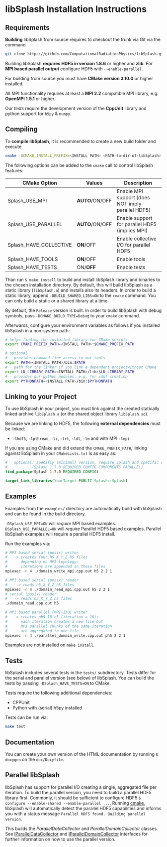libSplash Installation Instructions
===================================

Requirements
------------

**Building** libSplash from source requires to checkout the trunk via Git via the command
```bash
git clone https://github.com/ComputationalRadiationPhysics/libSplash.git
```

Building libSplash **requires HDF5 in version 1.8.6** or higher and **zlib**.
For **MPI based parallel output** configure HDF5 with `--enable-parallel`.

For building from source you must have **CMake version 3.10.0** or higher installed.

All MPI functionality requires at least a **MPI 2.2** compatible MPI library, e.g. **OpenMPI 1.5.1** or higher.

Our *tests* require the development version of the **CppUnit** library and python support for `h5py` & `numpy`.


Compiling
---------

To **compile libSplash**, it is recommended to create a new build folder and execute
```bash
cmake -DCMAKE_INSTALL_PREFIX=<INSTALL PATH> <PATH-to-dir-of-libSplash>
```

The following options can be added to the `cmake` call to control libSplash features:

| CMake Option           | Values           | Description                                       |
|------------------------|------------------|---------------------------------------------------|
| Splash_USE_MPI         | **AUTO**/ON/OFF  | Enable MPI support (does NOT imply parallel HDF5) |
| Splash_USE_PARALLEL    | **AUTO**/ON/OFF  | Enable support for parallel HDF5 (implies MPI)    |
| Splash_HAVE_COLLECTIVE | **ON**/OFF       | Enable collective I/O for parallel HDF5           |
| Splash_HAVE_TOOLS      | **ON**/OFF       | Enable tools                                      |
| Splash_HAVE_TESTS      | ON/**OFF**       | Enable tests                                      |

Than run `$ make install` to build and install libSplash library and binaries to the chosen installation directory.
By default, this will build libSplash as a static library (`libSplash.a`) and installs also its headers.
In order to build a static library, append `-DBUILD_SHARED_LIBS=ON` to the `cmake` command.
You can only build a static or a shared library at a time.

By default, the `Release` version is built.
In order to build libSplash with debug symbols, pass `-DCMAKE_BUILD_TYPE=Debug` to your `cmake` command.

Afterwards, configure your environment variables as follows if you installed libSplash in a non-system path:
```bash
# helps finding the installed library for CMake scripts
export CMAKE_PREFIX_PATH=<INSTALL PATH>:$CMAKE_PREFIX_PATH

# optional
#   provides command line access to our tools
export PATH=<INSTALL PATH>/bin:$PATH
#   path for the linker if you link a dependent projectwithout CMake
export LD_LIBRARY_PATH=<INSTALL PATH>/lib:$LD_LIBRARY_PATH
#   provides our python modules, e.g. for xdmf creation
export PYTHONPATH=<INSTALL PATH>/bin:$PYTHONPATH
```


Linking to your Project
-----------------------

To use libSplash in your project, you must link against the created statically linked archive `libSplash.a` (or the shared object library `libSplash.so`).

Because we are linking to HDF5, the following **external dependencies** must be linked:
- `-lhdf5`, `-lpthread`, `-lz`, `-lrt`, `-ldl`, `-lm` and with MPI `-lmpi`

If you are using CMake and did extend the `CMAKE_PREFIX_PATH`, linking against libSplash in your `CMakeLists.txt` is as easy as:
```cmake
#   optional: specifiy (minimal) version, require Splash and specific components, e.g.
#           (Splash 1.7.0 REQUIRED CONFIG COMPONENTS PARALLEL)
find_package(Splash 1.7.0 REQUIRED CONFIG)

target_link_libraries(YourTarget PUBLIC Splash::Splash)
```

Examples
--------

Examples from the `examples/` directory are automatically build with libSplash and can be found in the build directory.

`-DSplash_USE_MPI=ON` will *require* MPI based examples.
`-DSplash_USE_PARALLEL=ON` will *require* Parallel HDF5 based examples.
Parallel libSplash examples will require a parallel HDF5 install.


Run the examples via:

```bash
# MPI based serial (posix) writer
#   -> creates four h5_X_Y_Z.h5 files
#      depending on MPI topology;
#      iterations are appended in these files
mpiexec -n 4 ./domain_write_mpi.cpp.out h5 2 2 1

# MPI based serial (posix) reader
#    -> reads h5_X_Y_Z.h5 files
mpiexec -n 4 ./domain_read_mpi.cpp.out h5 2 2 1
# serial (posix) reader
#   -> reads h5_X_Y_Z.h5 files
./domain_read.cpp.out h5

# MPI based parallel (MPI-I/O) writer
#   -> creates ph5_10.h5 (iteration = 10);
#      each iteration creates a new file but
#      MPI parallel chunks of the same iteration
#      are aggregated to one file
mpiexec -n 4 ./parallel_domain_write.cpp.out ph5 2 2 1
```

Examples are not installed on `make install`.


Tests
-----

libSplash includes several tests in the `tests/` subdirectory.
Tests differ for the serial and parallel version (see below) of libSplash.
You can build the tests by passing `-DSplash_HAVE_TESTS=ON` to CMake.

Tests require the following additional dependencies:

* CPPUnit
* Python with (serial) h5py installed

Tests can be run via:

```bash
make test
```


Documentation
-------------

You can create your own version of the HTML documentation by running
`$ doxygen` on the `doc/Doxyfile`.


Parallel libSplash
------------------

libSplash has support for parallel I/O creating a single, aggregated file per iteration.
To build the parallel version, you need to build a parallel HDF5 library first.
Commonly, it should be sufficient to configure HDF5 `$ configure --enable-shared --enable-parallel ...`.
Running [cmake](#Compiling), libSplash will automatically detect the parallel HDF5
capabilities and informs you with a status message
`Parallel HDF5 found. Building parallel version`.

This builds the *ParallelDataCollector* and *ParallelDomainCollector* classes.
See
[IParallelDataCollector](https://computationalradiationphysics.github.io/libSplash/classsplash_1_1_i_parallel_data_collector.html)
and
[IParallelDomainCollector](https://computationalradiationphysics.github.io/libSplash/classsplash_1_1_i_parallel_domain_collector.html)
interfaces for further information on how to use the parallel version.
